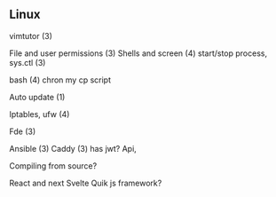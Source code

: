 ## Linux
vimtutor (3)

File and user permissions (3)
Shells and screen (4)
start/stop process, sys.ctl (3)

bash (4)
    chron my cp script

Auto update (1)

Iptables, ufw (4)

Fde (3)

Ansible (3)
Caddy (3) 
has jwt? Api, 

Compiling from source? 

React and next 
Svelte
Quik js framework?


